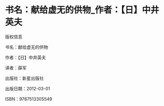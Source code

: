 # 书名：献给虚无的供物_作者：【日】中井英夫

版权信息

书名：献给虚无的供物

作者：【日】中井英夫

译者：薛军

出版社：新星出版社

出版日期：2012-03-01

ISBN：9787513305549